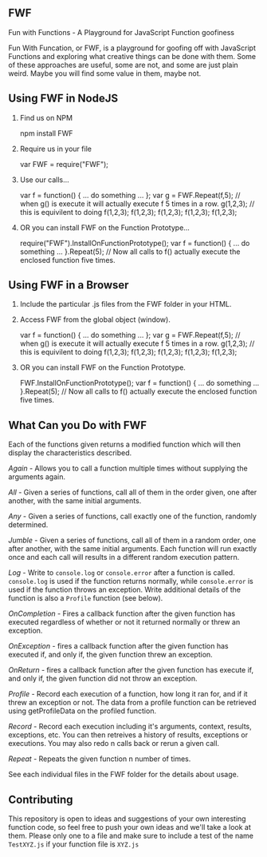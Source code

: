 FWF
-------
Fun with Functions - A Playground for JavaScript Function goofiness 

Fun With Funcation, or FWF, is a playground for goofing off with JavaScript Functions and exploring what creative things can be done with them. Some of these approaches are useful, some are not, and some are just plain weird.  Maybe you will find some value in them, maybe not.

## Using FWF in NodeJS

 1. Find us on NPM

 	npm install FWF

 2. Require us in your file

 	var FWF = require("FWF");

 3. Use our calls...

 	var f = function() { ... do something ... };
 	var g = FWF.Repeat(f,5); // when g() is execute it will actually execute f 5 times in a row.
 	g(1,2,3); // this is equivilent to doing f(1,2,3); f(1,2,3); f(1,2,3); f(1,2,3); f(1,2,3); 

 4. OR you can install FWF on the Function Prototype...
 
 	require("FWF").InstallOnFunctionPrototype();
	var f = function() { ... do something ... }.Repeat(5); // Now all calls to f() actually execute the enclosed function five times.

## Using FWF in a Browser

 1. Include the particular .js files from the FWF folder in your HTML.

	<script src="FWF/Repeat.js"></script>
 
 2. Access FWF from the global object (window).

 	var f = function() { ... do something ... };
 	var g = FWF.Repeat(f,5); // when g() is execute it will actually execute f 5 times in a row.
 	g(1,2,3); // this is equivilent to doing f(1,2,3); f(1,2,3); f(1,2,3); f(1,2,3); f(1,2,3); 
 
 3. OR you can install FWF on the Function Prototype.

 	FWF.InstallOnFunctionPrototype();
	var f = function() { ... do something ... }.Repeat(5); // Now all calls to f() actually execute the enclosed function five times.

## What Can you Do with FWF

Each of the functions given returns a modified function which will then display the characteristics described.

*Again* - Allows you to call a function multiple times without supplying the arguments again.

*All* - Given a series of functions, call all of them in the order given, one after another, with the same initial arguments.

*Any* - Given a series of functions, call exactly one of the function, randomly determined.

*Jumble* - Given a series of functions, call all of them in a random order, one after another, with the same initial arguments.  Each function will run exactly once and each call will results in a different random execution pattern.

*Log* - Write to `console.log` or `console.error` after a function is called.  `console.log` is used if the function returns normally, while `console.error` is used if the function throws an exception. Write additional details of the function is also a `Profile` function (see below).

*OnCompletion* - Fires a callback function after the given function has executed regardless of whether or not it returned normally or threw an exception.

*OnException* - fires a callback function after the given function has executed if, and only if, the given function threw an exception.

*OnReturn* - fires a callback function after the given function has execute if, and only if, the given function did not throw an exception.

*Profile* - Record each execution of a function, how long it ran for, and if it threw an exception or not.  The data from a profile function can be retrieved using getProfileData on the profiled function.

*Record* - Record each execution including it's arguments, context, results, exceptions, etc.  You can then retreives a history of results, exceptions or executions.  You may also redo n calls back or rerun a given call.

*Repeat* - Repeats the given function n number of times.

See each individual files in the FWF folder for the details about usage.

## Contributing

This repository is open to ideas and suggestions of your own interesting function code, so feel free to push your own ideas and we'll take a look at them. Please only one to a file and make sure to include a test of the name `TestXYZ.js` if your function file is `XYZ.js`


